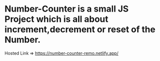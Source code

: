 # Number-Counter is a small JS Project which is all about increment,decrement or reset of the Number.

Hosted Link => https://number-counter-remo.netlify.app/
